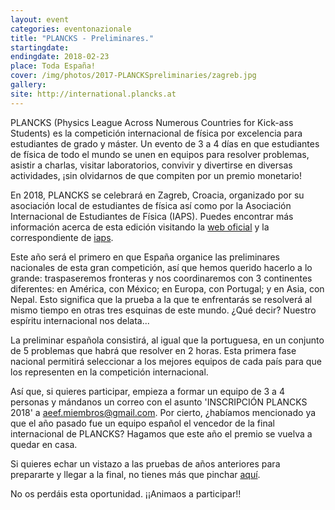 ```yaml
---
layout: event
categories: eventonazionale
title: "PLANCKS - Preliminares."
startingdate:
endingdate: 2018-02-23
place: Toda España!
cover: /img/photos/2017-PLANCKSpreliminaries/zagreb.jpg
gallery:
site: http://international.plancks.at
---
```



PLANCKS (Physics League Across Numerous Countries for Kick-ass Students) es la competición internacional de física por excelencia para estudiantes de grado y máster. Un evento de 3 a 4 días en que estudiantes de física de todo el mundo se unen en equipos para resolver problemas, asistir a charlas, visitar laboratorios, convivir y divertirse en diversas actividades, ¡sin olvidarnos de que compiten por un premio monetario!

En 2018, PLANCKS se celebrará en Zagreb, Croacia, organizado por su asociación local de estudiantes de física así como por la Asociación Internacional de Estudiantes de Física (IAPS). Puedes encontrar más información acerca de esta edición visitando la [web oficial](http://plancks.org/) y la correspondiente de [iaps](http://www.iaps.info/plancks/plancks-2018-in-zagreb).

Este año será el primero en que España organice las preliminares nacionales de esta gran competición, así que hemos querido hacerlo a lo grande: traspaseremos fronteras y nos coordinaremos con 3 continentes diferentes: en América, con México; en Europa, con Portugal; y en Asia, con Nepal. Esto significa que la prueba a la que te enfrentarás se resolverá al mismo tiempo en otras tres esquinas de este mundo. ¿Qué decir? Nuestro espíritu internacional nos delata...

La preliminar española consistirá, al igual que la portuguesa, en un conjunto de 5 problemas que habrá que resolver en 2 horas. Esta primera fase nacional permitirá seleccionar a los mejores equipos de cada país para que los representen en la competición internacional.

Así que, si quieres participar, empieza a formar un equipo de 3 a 4 personas y mándanos un correo con el asunto 'INSCRIPCIÓN PLANCKS 2018' a aeef.miembros@gmail.com. Por cierto, ¿habíamos mencionado ya que el año pasado fue un equipo español el vencedor de la final internacional de PLANCKS? Hagamos que este año el premio se vuelva a quedar en casa.

Si quieres echar un vistazo a las pruebas de años anteriores para prepararte y llegar a la final, no tienes más que pinchar [aquí](http://international.plancks.at/what-is-plancks/example-problem-sets/). 

No os perdáis esta oportunidad. ¡¡Animaos a participar!!
